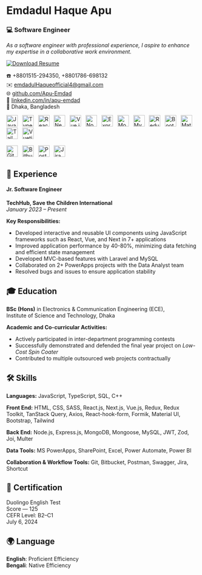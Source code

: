 # Emdadul Haque Apu  
### 💻 Software Engineer  

_As a software engineer with professional experience, I aspire to enhance my expertise in a collaborative work environment._

<p align="left">
  <a href="https://drive.google.com/file/d/1ozOXFeEGIAol9Z9tmojNy3cLYiHgBkO9/view?usp=drive_link" target="_blank">
    <img src="https://img.shields.io/badge/View%20Résumé-007ACC?style=for-the-badge&logo=googledrive&logoColor=white" alt="Download Resume"/>
  </a>
</p>

☎️ +8801515-294350, +8801786-698132  
✉️ emdadulHaqueofficial4@gmail.com  
🌐 [github.com/Apu-Emdad](https://github.com/Apu-Emdad)  
🔗 [linkedin.com/in/apu-emdad](https://www.linkedin.com/in/apu-emdad/)  
📌 Dhaka, Bangladesh



<img src="https://cdn.jsdelivr.net/gh/devicons/devicon/icons/javascript/javascript-original.svg" width="30" title="JavaScript"/> &nbsp;
<img src="https://cdn.jsdelivr.net/gh/devicons/devicon/icons/typescript/typescript-original.svg" width="30" title="TypeScript"/> &nbsp;
<img src="https://cdn.jsdelivr.net/gh/devicons/devicon/icons/react/react-original.svg" width="30" title="React"/> &nbsp;
<img src="https://cdn.jsdelivr.net/gh/devicons/devicon/icons/nextjs/nextjs-original.svg" width="30" title="Next.js"/> &nbsp;
<img src="https://cdn.jsdelivr.net/gh/devicons/devicon/icons/vuejs/vuejs-original.svg" width="30" title="Vue.js"/> &nbsp;
<img src="https://cdn.jsdelivr.net/gh/devicons/devicon/icons/nodejs/nodejs-original.svg" width="30" title="Node.js"/> &nbsp;
<img src="https://cdn.jsdelivr.net/gh/devicons/devicon/icons/express/express-original.svg" width="30" title="Express.js"/> &nbsp;
<img src="https://cdn.jsdelivr.net/gh/devicons/devicon/icons/mongodb/mongodb-original.svg" width="30" title="MongoDB"/> &nbsp;
<img src="https://cdn.jsdelivr.net/gh/devicons/devicon/icons/mysql/mysql-original.svg" width="30" title="MySQL"/> &nbsp;
<img src="https://cdn.jsdelivr.net/gh/devicons/devicon/icons/redux/redux-original.svg" width="30" title="Redux"/> &nbsp;
<img src="https://cdn.jsdelivr.net/gh/devicons/devicon/icons/bootstrap/bootstrap-original.svg" width="30" title="Bootstrap"/> &nbsp;
<img src="https://cdn.jsdelivr.net/gh/devicons/devicon/icons/materialui/materialui-original.svg" width="30" title="Material UI"/> &nbsp;
<img src="https://tailwindcss.com/_next/static/media/tailwindcss-mark.d52e9897.svg" width="30" title="Tailwind CSS"/> &nbsp;
<img src="https://cdn.vuetifyjs.com/docs/images/brand-kit/v-logo-circle.svg" width="30" title="Vuetify"/> &nbsp;

<img src="https://cdn.jsdelivr.net/gh/devicons/devicon/icons/git/git-original.svg" width="30" title="Git"/> &nbsp;
<img src="https://cdn.jsdelivr.net/gh/devicons/devicon/icons/bitbucket/bitbucket-original.svg" width="30" title="Bitbucket"/> &nbsp;
<img src="https://cdn.jsdelivr.net/gh/devicons/devicon/icons/postman/postman-original.svg" width="30" title="Postman"/> &nbsp;
<img src="https://cdn.jsdelivr.net/gh/devicons/devicon/icons/jira/jira-original.svg" width="30" title="Jira"/>





## 💼 Experience


#### **Jr. Software Engineer**  
**TechHub, Save the Children International**  
*January 2023 – Present*

**Key Responsibilities:**  
- Developed interactive and reusable UI components using JavaScript frameworks such as React, Vue, and Next in 7+ applications  
- Improved application performance by 40-80%, minimizing data fetching and efficient state management  
- Developed MVC-based features with Laravel and MySQL  
- Collaborated on 2+ PowerApps projects with the Data Analyst team  
- Resolved bugs and issues to ensure application stability


## 🎓 Education

**BSc (Hons)** in Electronics & Communication Engineering (ECE),  
Institute of Science and Technology, Dhaka

**Academic and Co-curricular Activities:**  
- Actively participated in inter-department programming contests  
- Successfully demonstrated and defended the final year project on *Low-Cost Spin Coater*  
- Contributed to multiple outsourced web projects contractually

## 🛠️ Skills


**Languages:** JavaScript, TypeScript, SQL, C++

**Front End:** HTML, CSS, SASS, React.js, Next.js, Vue.js, Redux, Redux Toolkit, TanStack Query, Axios, React-hook-form, Formik, Material UI, Bootstrap, Tailwind

**Back End:** Node.js, Express.js, MongoDB, Mongoose, MySQL, JWT, Zod, Joi, Multer

**Data Tools:** MS PowerApps, SharePoint, Excel, Power Automate, Power BI

**Collaboration & Workflow Tools:** Git, Bitbucket, Postman, Swagger, Jira, Shortcut


## 🏅 Certification  
Duolingo English Test  
Score — 125  
CEFR Level: B2–C1  
July 6, 2024  

## 🌍 Language  
 **English**: Proficient Efficiency  
 **Bengali**: Native Efficiency












<!---
Apu-Emdad/Apu-Emdad is a ✨ special ✨ repository because its `README.md` (this file) appears on your GitHub profile.
You can click the Preview link to take a look at your changes.
--->
